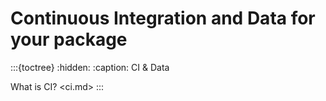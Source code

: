 # Continuous Integration and Data for your package


:::{toctree}
:hidden:
:caption: CI & Data


What is CI?  <ci.md>
:::
